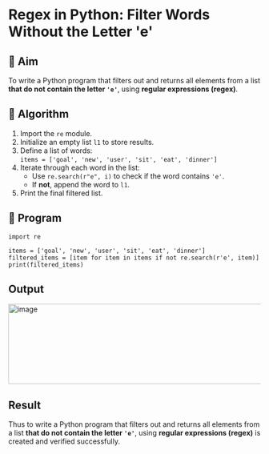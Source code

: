 # Regex in Python: Filter Words Without the Letter 'e'

## 🎯 Aim
To write a Python program that filters out and returns all elements from a list **that do not contain the letter `'e'`**, using **regular expressions (regex)**.

## 🧠 Algorithm
1. Import the `re` module.
2. Initialize an empty list `l1` to store results.
3. Define a list of words:  
   `items = ['goal', 'new', 'user', 'sit', 'eat', 'dinner']`
4. Iterate through each word in the list:
   - Use `re.search(r"e", i)` to check if the word contains `'e'`.
   - If **not**, append the word to `l1`.
5. Print the final filtered list.

## 🧾 Program
```
import re

items = ['goal', 'new', 'user', 'sit', 'eat', 'dinner']
filtered_items = [item for item in items if not re.search(r'e', item)]
print(filtered_items)
```
## Output
<img width="579" height="160" alt="image" src="https://github.com/user-attachments/assets/5b1f5a77-a174-4096-a1dc-b8d980d8e1c9" />

## Result
Thus to write a Python program that filters out and returns all elements from a list **that do not contain the letter `'e'`**, using **regular expressions (regex)** is created and verified successfully.
